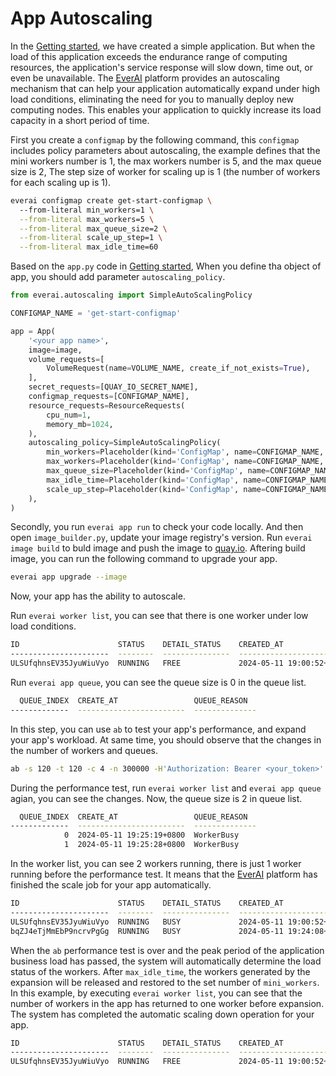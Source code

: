 # App Autoscaling

In the [Getting started](https://expvent.com/documentation/docs/), we have created a simple application. But when the load of this application exceeds the endurance range of computing resources, the application's service response will slow down, time out, or even be unavailable. The [EverAI](https://everai.expvent.com) platform provides an autoscaling mechanism that can help your application automatically expand under high load conditions, eliminating the need for you to manually deploy new computing nodes. This enables your application to quickly increase its load capacity in a short period of time.    

First you create a `configmap` by the following command, this `configmap` includes policy parameters about autoscaling, the example defines that the mini workers number is 1, the max workers number is 5, and the max queue size is 2, The step size of worker for scaling up is 1 (the number of workers for each scaling up is 1).    

```bash
everai configmap create get-start-configmap \ 
  --from-literal min_workers=1 \
  --from-literal max_workers=5 \
  --from-literal max_queue_size=2 \
  --from-literal scale_up_step=1 \
  --from-literal max_idle_time=60
```
Based on the `app.py` code in [Getting started](https://expvent.com/documentation/zh-cn/docs/), When you define tha object of app,  you should add parameter `autoscaling_policy`.  

```python
from everai.autoscaling import SimpleAutoScalingPolicy

CONFIGMAP_NAME = 'get-start-configmap'

app = App(
    '<your app name>',
    image=image,
    volume_requests=[
        VolumeRequest(name=VOLUME_NAME, create_if_not_exists=True),
    ],
    secret_requests=[QUAY_IO_SECRET_NAME],
    configmap_requests=[CONFIGMAP_NAME],
    resource_requests=ResourceRequests(
        cpu_num=1,
        memory_mb=1024,
    ),
    autoscaling_policy=SimpleAutoScalingPolicy(
        min_workers=Placeholder(kind='ConfigMap', name=CONFIGMAP_NAME, key='min_workers'),
        max_workers=Placeholder(kind='ConfigMap', name=CONFIGMAP_NAME, key='max_workers'),
        max_queue_size=Placeholder(kind='ConfigMap', name=CONFIGMAP_NAME, key='max_queue_size'),
        max_idle_time=Placeholder(kind='ConfigMap', name=CONFIGMAP_NAME, key='max_idle_time'),
        scale_up_step=Placeholder(kind='ConfigMap', name=CONFIGMAP_NAME, key='scale_up_step'),
    ),
)
```
Secondly, you run `everai app run` to check your code locally. And then open  `image_builder.py`, update your image registry's version. Run `everai image build` to buld image and push the image to [quay.io](https://quay.io/). Aftering build image, you can run the following command to upgrade your app.  

```bash
everai app upgrade --image
```
Now, your app has the ability to autoscale.  

Run `everai worker list`, you can see that there is one worker under low load conditions.

```bash
ID                      STATUS    DETAIL_STATUS    CREATED_AT                DELETED_AT
----------------------  --------  ---------------  ------------------------  ------------
ULSUfqhnsEV35JyuWiuVyo  RUNNING   FREE             2024-05-11 19:00:52+0800
```
Run `everai app queue`, you can see the queue size is 0 in the queue list.

```bash
  QUEUE_INDEX  CREATE_AT                 QUEUE_REASON
-------------  ------------------------  --------------
```

In this step, you can use `ab` to test your app's performance, and expand your app's workload. At same time, you should observe that the changes in the number of workers and queues.

```bash
ab -s 120 -t 120 -c 4 -n 300000 -H'Authorization: Bearer <your_token>' https://everai.expvent.com/api/routes/v1/<your app route name>/sse
```

During the performance test, run `everai worker list` and `everai app queue` agian, you can see the changes. Now, the queue size is 2 in queue list.  

```bash
  QUEUE_INDEX  CREATE_AT                 QUEUE_REASON
-------------  ------------------------  --------------
            0  2024-05-11 19:25:19+0800  WorkerBusy
            1  2024-05-11 19:25:28+0800  WorkerBusy
```
In the worker list, you can see 2 workers running, there is just 1 worker running before the performance test. It means that the [EverAI](https://everai.expvent.com) platform has finished the scale job for your app automatically.  
  
```bash
ID                      STATUS    DETAIL_STATUS    CREATED_AT                DELETED_AT
----------------------  --------  ---------------  ------------------------  ------------
ULSUfqhnsEV35JyuWiuVyo  RUNNING   BUSY             2024-05-11 19:00:52+0800
bqZJ4eTjMmEbP9ncrvPgGg  RUNNING   BUSY             2024-05-11 19:24:08+0800
```

When the `ab` performance test is over and the peak period of the application business load has passed, the system will automatically determine the load status of the workers. After `max_idle_time`, the workers generated by the expansion will be released and restored to the set number of `mini_workers`. In this example, by executing `everai worker list`, you can see that the number of workers in the app has returned to one worker before expansion. The system has completed the automatic scaling down operation for your app.  
 
```bash
ID                      STATUS    DETAIL_STATUS    CREATED_AT                DELETED_AT
----------------------  --------  ---------------  ------------------------  ------------
ULSUfqhnsEV35JyuWiuVyo  RUNNING   FREE             2024-05-11 19:00:52+0800
```


